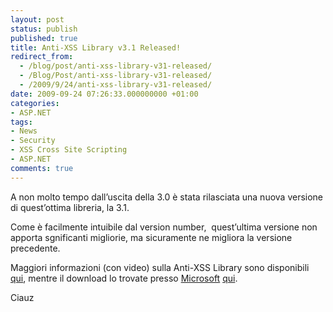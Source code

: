 ```yaml
---
layout: post
status: publish
published: true
title: Anti-XSS Library v3.1 Released!
redirect_from: 
  - /blog/post/anti-xss-library-v31-released/
  - /Blog/Post/anti-xss-library-v31-released/
  - /2009/9/24/anti-xss-library-v31-released/
date: 2009-09-24 07:26:33.000000000 +01:00
categories:
- ASP.NET
tags:
- News
- Security
- XSS Cross Site Scripting
- ASP.NET
comments: true
---
```

<p>A non molto tempo dall’uscita della 3.0 è stata rilasciata una nuova versione di quest’ottima libreria, la 3.1.</p>  <p>Come è facilmente intuibile dal version number,&#160; quest’ultima versione non apporta sgnificanti migliorie, ma sicuramente ne migliora la versione precedente.</p>  <p>Maggiori informazioni (con video) sulla Anti-XSS Library sono disponibili <a title="Anti-XSS-30" href="http://imperugo.tostring.it/Blog/Post/Anti-XSS-30" target="_blank">qui</a>, mentre il download lo trovate presso <a title="Microsoft Corporation" href="http://www.microsoft.com" rel="nofollow" target="_blank">Microsoft</a>&#160;<a title="Anti-XSS Library v3.1 Released" href="http://www.microsoft.com/downloads/details.aspx?familyid=051EE83C-5CCF-48ED-8463-02F56A6BFC09&amp;displaylang=en" rel="nofollow" target="_blank">qui</a>.</p>  <p>Ciauz</p>
